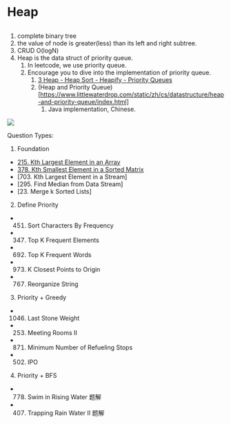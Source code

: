 # Heap

## 

1. complete binary tree
2. the value of node is greater(less) than its left and right subtree.
3. CRUD O(logN)
4. Heap is the data struct of priority queue. 
   1. In leetcode, we use priority queue. 
   2. Encourage you to dive into the implementation of priority queue. 
      1. [3 Heap - Heap Sort - Heapify - Priority Queues](https://www.youtube.com/watch?v=HqPJF2L5h9U)
      2. (Heap and Priority Queue)[https://www.littlewaterdrop.com/static/zh/cs/datastructure/heap-and-priority-queue/index.html]
         1. Java implementation, Chinese. 

![](../../../images/9.png)


Question Types: 

1. Foundation
* [215. Kth Largest Element in an Array](https://leetcode.com/problems/kth-largest-element-in-an-array/)
* [378. Kth Smallest Element in a Sorted Matrix](https://leetcode.com/problems/kth-smallest-element-in-a-sorted-matrix/)
* [703. Kth Largest Element in a Stream]
* [295. Find Median from Data Stream]
* [23. Merge k Sorted Lists]


2. Define Priority

* 451. Sort Characters By Frequency
* 347. Top K Frequent Elements
* 692. Top K Frequent Words
* 973. K Closest Points to Origin
* 767. Reorganize String 

3. Priority + Greedy
* 1046. Last Stone Weight
* 253. Meeting Rooms II
* 871. Minimum Number of Refueling Stops
* 502. IPO

4. Priority + BFS
* 778. Swim in Rising Water 题解
* 407. Trapping Rain Water II 题解